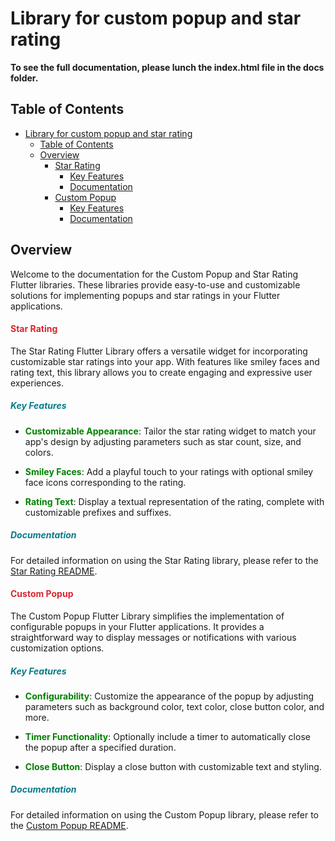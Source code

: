 # Library for custom popup and star rating

**To see the full documentation, please lunch the index.html file in the docs folder.**
## Table of Contents

- [Library for custom popup and star rating](#library-for-custom-popup-and-star-rating)
  - [Table of Contents](#table-of-contents)
  - [Overview](#overview)
      - [Star Rating ](#star-rating-)
        - [Key Features](#key-features)
        - [Documentation](#documentation)
      - [Custom Popup](#custom-popup)
        - [Key Features](#key-features-1)
        - [Documentation](#documentation-1)

## Overview
Welcome to the documentation for the Custom Popup and Star Rating Flutter libraries. These libraries provide easy-to-use and customizable solutions for implementing popups and star ratings in your Flutter applications.




#### <span style="color: #d72631;">Star Rating </span>
The Star Rating Flutter Library offers a versatile widget for incorporating customizable star ratings into your app. With features like smiley faces and rating text, this library allows you to create engaging and expressive user experiences.

##### <span style="color: #077b8a;">Key Features</span>

- **<font color="green">Customizable Appearance</font>**: Tailor the star rating widget to match your app's design by adjusting parameters such as star count, size, and colors.

- **<font color="green">Smiley Faces</font>**: Add a playful touch to your ratings with optional smiley face icons corresponding to the rating.

- **<font color="green">Rating Text</font>**: Display a textual representation of the rating, complete with customizable prefixes and suffixes.

##### <span style="color: #077b8a;">Documentation</span>

For detailed information on using the Star Rating library, please refer to the [Star Rating README](./readmes/README_RATING.md).

#### <span style="color: #d72631;">Custom Popup</span>

The Custom Popup Flutter Library simplifies the implementation of configurable popups in your Flutter applications. It provides a straightforward way to display messages or notifications with various customization options.

##### <span style="color: #077b8a;">Key Features</span>

- **<font color="green">Configurability</font>**: Customize the appearance of the popup by adjusting parameters such as background color, text color, close button color, and more.

- **<font color="green">Timer Functionality</font>**: Optionally include a timer to automatically close the popup after a specified duration.

- **<font color="green">Close Button</font>**: Display a close button with customizable text and styling.

##### <span style="color: #077b8a;">Documentation</span>

For detailed information on using the Custom Popup library, please refer to the [Custom Popup README](./readmes/README_POPUP.md).